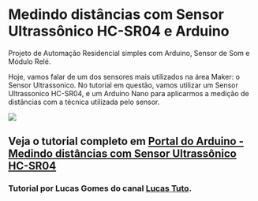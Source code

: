 # Medindo distâncias com Sensor Ultrassônico HC-SR04 e Arduino
Projeto de Automação Residencial simples com Arduino, Sensor de Som e Módulo Relé. 

Hoje, vamos falar de um dos sensores mais utilizados na área Maker: o Sensor Ultrassonico.
No tutorial em questão, vamos utilizar um Sensor Ultrassonico HC-SR04, e um Arduino Nano para aplicarmos a medição de distâncias com a técnica utilizada pelo sensor.

<img src="http://portaldoarduino.com.br/wp-content/uploads/2018/12/Captura-de-tela-de-2018-12-10-00-02-15.png" />

## Veja o tutorial completo em <a href="http://portaldoarduino.com.br/medindo-distancias-com-sensor-ultrassonico-hc-sr04/" target="_blank">Portal do Arduino - Medindo distâncias com Sensor Ultrassônico HC-SR04</a>

### Tutorial por Lucas Gomes do canal <a href="https://www.youtube.com/channel/UCpzWDkPHItOZmSwY7B4Gv0g">Lucas Tuto</a>. 
